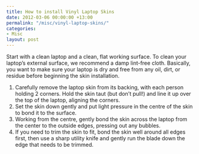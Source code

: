 ```yaml
---
title: How to install Vinyl Laptop Skins
date: 2012-03-06 00:00:00 +13:00
permalink: "/misc/vinyl-laptop-skins/"
categories:
- Misc
layout: post
---
```


Start with a clean laptop and a clean, flat working surface. To clean your laptop&#8217;s external surface, we recommend a damp lint-free cloth. Basically, you want to make sure your laptop is dry and free from any oil, dirt, or residue before beginning the skin installation.

  1. Carefully remove the laptop skin from its backing, with each person holding 2 corners. Hold the skin taut (but don&#8217;t pull!) and line it up over the top of the laptop, aligning the corners.
  2. Set the skin down gently and put light pressure in the centre of the skin to bond it to the surface.
  3. Working from the centre, gently bond the skin across the laptop from the center to the outside edges, pressing out any bubbles.
  4. If you need to trim the skin to fit, bond the skin well around all edges first, then use a sharp utility knife and gently run the blade down the edge that needs to be trimmed.

&nbsp;
